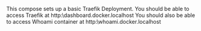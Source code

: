 This compose sets up a basic Traefik Deployment. 
You should be able to access Traefik at http:\\dashboard.docker.localhost
You should also be able to access Whoami container at http:\\whoami.docker.localhost
